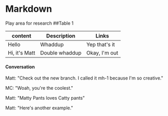 # Markdown
Play area for research
##Table 1

content | Description | Links
--------|--------------|--------
Hello|Whaddup|Yep that's it
Hi, it's Matt|Double whaddup|Okay, I'm out

#### Conversation

Matt: "Check out the new branch. I called it mh-1 because I'm so creative."

MC: "Woah, you're the coolest."

Matt: "Matty Pants loves Catty pants"

Matt: "Here's another example."

